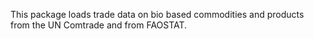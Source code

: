 This package loads trade data on bio based commodities and products from the UN Comtrade 
and from FAOSTAT.

